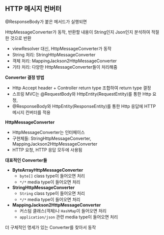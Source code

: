 ## HTTP 메시지 컨버터

@ResponseBody가 붙은 메서드가 실행되면

HttpMessageConverter가 동작, 반환할 내용이 String인지 Json인지 분석하여 적절한 것으로 반환

- viewResolver 대신, HttpMessageConverter가 동작
- String 처리: StringHttpMessageConverter
- 객체 처리: MappingJackson2HttpMessageConverter
- 기타 처리: 다양한 HttpMessageConverter들이 처리해줌



**Converter 결정 방법**

- Http Accept header + Controller return type 조합하여 return type 결정
- 스프링 MVC는 @RequestBody와 HttpEntity(RequestEntity)를 통한 Http 요청, 
- @ResponseBody와 HttpEntity(ResponseEntity)를 통한 Http 응답에 HTTP 메시지 컨버터를 적용



**HttpMessageConverter**

- HttpMessageConverter는 인터페이스
- 구현체들: StringHttpMessageConverter, MappingJackson2HttpMessageConverter
- HTTP 요청, HTTP 응답 모두에 사용됨



**대표적인 Converter들**

- **ByteArrayHttpMessageConverter**
  - `byte[]` class type이 들어오면 처리
  -  `*/*` media type이 들어오면 처리
- **StringHttpMessageConverter**
  - `String` class type이 들어오면 처리
  - `*/*` media type이 들어오면 처리
- **MappingJackson2HttpMessageConverter**
  - 커스텀 클래스(객체)나 `HashMap`이 들어오면 처리
  - `application/json` 관련 media type이 들어오면 처리



더 구체적인 명세가 있는 Converter를 찾아서 동작